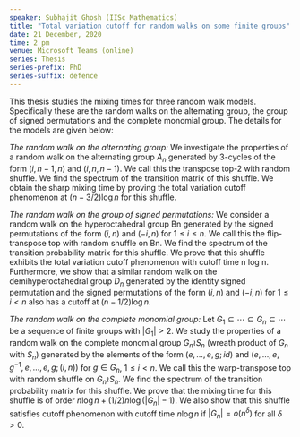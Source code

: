 ```yaml
---
speaker: Subhajit Ghosh (IISc Mathematics)
title: "Total variation cutoff for random walks on some finite groups"
date: 21 December, 2020
time: 2 pm
venue: Microsoft Teams (online)
series: Thesis
series-prefix: PhD
series-suffix: defence
---
```


This thesis studies the mixing times for three random walk models.
Specifically these are the random walks on the alternating group, the
group of signed permutations and the complete monomial group. The
details for the models are given below: 

_The random walk on the alternating group:_ We investigate the properties
of a random walk on the alternating group $A_n$ generated by 3-cycles of the
form $(i, n − 1, n)$ and $(i, n, n − 1)$. We call this the transpose top-2
with random shuffle. We find the spectrum of the transition matrix of this
shuffle. We obtain the sharp mixing time by proving the total variation
cutoff phenomenon at $(n − 3/2)\log n$ for this shuffle.

_The random walk on the group of signed permutations:_ We consider a random
walk on the hyperoctahedral group Bn generated by the signed permutations of
the form $(i, n)$ and $(−i, n)$ for $1 \leq i \leq n$. We call this the flip-transpose top
with random shuffle on Bn. We find the spectrum of the transition probability
matrix for this shuffle. We prove that this shuffle exhibits the total variation
cutoff phenomenon with cutoff time n log n. Furthermore, we show that a similar
random walk on the demihyperoctahedral group $D_n$ generated by the identity signed
permutation and the signed permutations of the form $(i, n)$ and $(−i, n)$ for
$1 \leq i < n$ also has a cutoff at $(n − 1/2)\log n$.

_The random walk on the complete monomial group:_ Let $G_1 \subseteq \cdots \subseteq G_n \subseteq \cdots$
be a sequence of finite groups with $|G_1| > 2$. We study the properties of a random
walk on the complete monomial group $G_n \wr S_n$ (wreath product of $G_n$ with $S_n$)
generated by the elements of the form $(e,\dots, e, g; id)$ and $(e,\dots, e, g^{−1},
e,\dots, e, g; (i, n))$ for $g \in G_n$, $1 \leq i < n$. We call this the warp-transpose
top with random shuffle on $G_n \wr S_n$. We find the spectrum of the transition probability
matrix for this shuffle. We prove that the mixing time for this shuffle is of order
$n \log n + (1/2) n \log(|G_n| − 1)$. We also show that this shuffle satisfies cutoff
phenomenon with cutoff time $n \log n$ if $|G_n| = o( n^\delta )$ for all $\delta > 0$.
